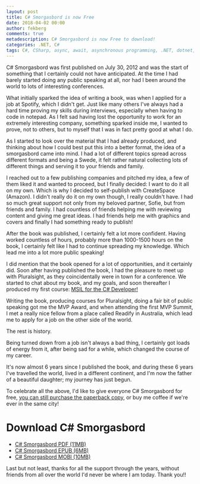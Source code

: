```yaml
---
layout: post
title: C# Smorgasbord is now Free
date: 2018-04-02 00:00
author: fekberg
comments: true
metadescription: C# Smorgasbord is now Free to download!
categories: .NET, C#
tags: C#, CSharp, async, await, asynchronous programming, .NET, dotnet, c# smorgasbord, book, dynamic
---
```

C# Smorgasbord was first published on July 30, 2012 and was the start of something that I certainly could not have anticipated. At the time I had barely started doing any public speaking at all, nor had I been around the world to lots of interesting conferences.

What initially sparked the idea of writing a book, was when I applied for a job at Spotify, which I didn't get. Just like many others I've always had a hard time proving my skills during interviews, especially when having to code in notepad. As I felt sad having lost the opportunity to work for an extremely interesting company, something sparked inside me, I wanted to prove, not to others, but to myself that I was in fact pretty good at what I do.<!--excerpt--> 

As I started to look over the material that I had already produced, and thinking about how I could best put this into a better format, the idea of a smorgasbord came into mind. I had a lot of different topics spread across different formats and being a Swede, it felt rather natural collecting lots of different things and serving it to your friends and family.

I reached out to a few publishing companies and pitched my idea, a few of them liked it and wanted to proceed, but I finally decided: I want to do it all on my own. Which is why I decided to self-publish with CreateSpace (Amazon). I didn't really do it on my own though, I really couldn't have. I had so much great support not only from my beloved partner, Sofie, but from friends and family. I had countless of friends helping me with reviewing content and giving me great ideas. I had friends help me with graphics and covers and finally I had something ready to publish!

After the book was published, I certainly felt a lot more confident. Having worked countless of hours, probably more than 1000-1500 hours on the book, I certainly felt like I had to continue spreading my knowledge. Which lead me into a lot more public speaking!

I did mention that the book opened for a lot of opportunities, and it certainly did. Soon after having published the book, I had the pleasure to meet up with Pluralsight, as they coincidentally were in town for a conference. We started to chat about my book, and my goals, and soon thereafter I produced my first course: [MSIL for the C# Developer!]( https://www.pluralsight.com/courses/msil-csharp-developer)

Writing the book, producing courses for Pluralsight, doing a fair bit of public speaking got me the MVP Award, and when attending the first MVP Summit, I met a really nice fellow from a place called Readify in Australia, which lead me to apply for a job on the other side of the world. 

The rest is history.

Being turned down from a job isn't always a bad thing, I certainly got loads of energy from it, after being sad for a while, which changed the course of my career.

It's now almost 6 years since I published the book, and during these 6 years I've travelled the world, lived in a different continent, and I'm now the father of a beautiful daughter; my journey has just begun.

To celebrate all the above, I'd like to give everyone C# Smorgasbord for free, [you can still purchase the paperback copy](https://www.amazon.com/C-Smorgasbord-Filip-Ekberg/dp/1468152106/), or buy me coffee if we're ever in the same city!

# Download C# Smorgasbord
- <a href="https://cdn.filipekberg.se/fekberg-blog/csharp-smorgasbord-free/Filip_Ekberg-CSharp_Smorgasbord.pdf" target="_blank">C# Smorgasbord PDF (11MB)</a>
- <a href="https://cdn.filipekberg.se/fekberg-blog/csharp-smorgasbord-free/Filip_Ekberg-CSharp_Smorgasbord.epub" target="_blank">C# Smorgasbord EPUB (6MB)</a>
- <a href="https://cdn.filipekberg.se/fekberg-blog/csharp-smorgasbord-free/Filip_Ekberg-CSharp_Smorgasbord.mobi" target="_blank">C# Smorgasbord MOBI (10MB)</a>

Last but not least, thanks for all the support through the years, without friends from all over the world I'd never be where I am today. Thank you!!